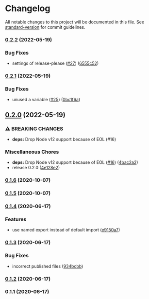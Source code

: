 # Changelog

All notable changes to this project will be documented in this file. See [standard-version](https://github.com/conventional-changelog/standard-version) for commit guidelines.

### [0.2.2](https://github.com/koba04/rollup-plugin-ecma-version-validator/compare/v0.2.1...v0.2.2) (2022-05-19)


### Bug Fixes

* settings of release-please ([#27](https://github.com/koba04/rollup-plugin-ecma-version-validator/issues/27)) ([6555c52](https://github.com/koba04/rollup-plugin-ecma-version-validator/commit/6555c5235fe9edd9c1d7d07f2e835abf09b756e4))

### [0.2.1](https://github.com/koba04/rollup-plugin-ecma-version-validator/compare/v0.2.0...v0.2.1) (2022-05-19)


### Bug Fixes

* unused a variable ([#25](https://github.com/koba04/rollup-plugin-ecma-version-validator/issues/25)) ([0bc1f6a](https://github.com/koba04/rollup-plugin-ecma-version-validator/commit/0bc1f6aa14abb521a3ae0b073208ba79a2f320ca))

## [0.2.0](https://github.com/koba04/rollup-plugin-ecma-version-validator/compare/v0.1.6...v0.2.0) (2022-05-19)


### ⚠ BREAKING CHANGES

* **deps:** Drop Node v12 support because of EOL (#16)

### Miscellaneous Chores

* **deps:** Drop Node v12 support because of EOL ([#16](https://github.com/koba04/rollup-plugin-ecma-version-validator/issues/16)) ([4bac2a2](https://github.com/koba04/rollup-plugin-ecma-version-validator/commit/4bac2a230441ce977cd7a382954b33cc355f2ad5))
* release 0.2.0 ([4e128e2](https://github.com/koba04/rollup-plugin-ecma-version-validator/commit/4e128e2a404b4b1a34eaaf8d0b495ee5ae3bd273))

### [0.1.6](https://github.com/koba04/rollup-plugin-ecma-version-validator/compare/v0.1.5...v0.1.6) (2020-10-07)

### [0.1.5](https://github.com/koba04/rollup-plugin-ecma-version-validator/compare/v0.1.4...v0.1.5) (2020-10-07)

### [0.1.4](https://github.com/koba04/rollup-plugin-ecma-version-validator/compare/v0.1.3...v0.1.4) (2020-06-17)


### Features

* use named export instead of default import ([e9150a7](https://github.com/koba04/rollup-plugin-ecma-version-validator/commit/e9150a7d1c3e41797dc1dffb0fea95d6a41756b7))

### [0.1.3](https://github.com/koba04/rollup-plugin-ecma-version-validator/compare/v0.1.2...v0.1.3) (2020-06-17)


### Bug Fixes

* incorrect published files ([934bcbb](https://github.com/koba04/rollup-plugin-ecma-version-validator/commit/934bcbb740326fd21625fbadef36daccad4cb6fe))

### [0.1.2](https://github.com/koba04/rollup-plugin-ecma-version-validator/compare/v0.1.1...v0.1.2) (2020-06-17)

### 0.1.1 (2020-06-17)
